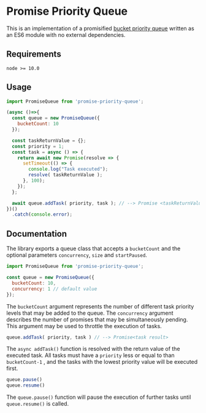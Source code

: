 # Promise Priority Queue
This is an implementation of a promisified [bucket priority queue](https://en.wikipedia.org/wiki/Bucket_queue) written as an ES6 module with no external dependencies.

## Requirements

`node >= 10.0`

## Usage
```javascript
import PromiseQueue from 'promise-priority-queue';

(async ()=>{
  const queue = new PromiseQueue({ 
    bucketCount: 10
  });

  const taskReturnValue = {};
  const priority = 1;
  const task = async () => {
    return await new Promise(resolve => {
      setTimeout(() => {
        console.log("Task executed");
        resolve( taskReturnValue );
      }, 100);
    });
  };

  await queue.addTask( priority, task ); // --> Promise <taskReturnValue>
})()
  .catch(console.error);
```


## Documentation
The library exports a queue class that accepts a `bucketCount` and the optional parameters `concurrency`, `size` and  `startPaused`.

```javascript
import PromiseQueue from 'promise-priority-queue';

const queue = new PromiseQueue({ 
  bucketCount: 10, 
  concurrency: 1 // default value
});
```

The `bucketCount` argument represents the number of different task priority levels that may be added to the queue. 
The `concurrency` argument describes the number of promises that may be simultaneously pending. This argument may be used to throttle the execution of tasks.

```javascript
queue.addTask( priority, task ) // --> Promise<task result>
```

The `async addTask()` function is resolved with the return value of the executed task. All tasks must have a `priority` less or equal to than `bucketCount-1` , and the tasks with the lowest priority value will be executed first.

```javascript
queue.pause()	
queue.resume()
```

The `queue.pause()` function will pause the execution of further tasks until `queue.resume()` is called. 